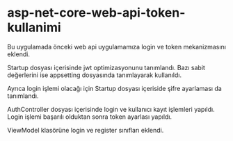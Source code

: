 # asp-net-core-web-api-token-kullanimi

Bu uygulamada önceki web api uygulamamıza login ve token mekanizmasını eklendi.

Startup dosyası içerisinde jwt optimizasyonunu tanımlandı. Bazı sabit değerlerini ise appsetting dosyasında tanımlayarak kullanıldı.

Ayrıca login işlemi olacağı için Startup dosyası içeriside şifre ayarlaması da tanımlandı. 

AuthController dosyası içerisinde login ve kullanıcı kayıt işlemleri yapıldı. Login işlemi başarılı olduktan sonra token ayarlası yapıldı. 

ViewModel klasörüne login ve register sınıfları eklendi. 
